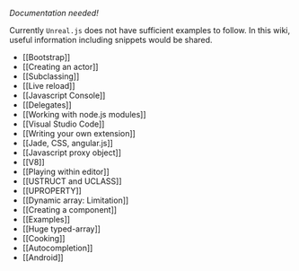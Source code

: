 _Documentation needed!_

Currently `Unreal.js` does not have sufficient examples to follow. In this wiki, useful information including snippets would be shared.

- [[Bootstrap]]
- [[Creating an actor]]
- [[Subclassing]]
- [[Live reload]]
- [[Javascript Console]]
- [[Delegates]]
- [[Working with node.js modules]]
- [[Visual Studio Code]]
- [[Writing your own extension]]
- [[Jade, CSS, angular.js]]
- [[Javascript proxy object]]
- [[V8]]
- [[Playing within editor]]
- [[USTRUCT and UCLASS]]
- [[UPROPERTY]]
- [[Dynamic array: Limitation]]
- [[Creating a component]]
- [[Examples]]
- [[Huge typed-array]]
- [[Cooking]]
- [[Autocompletion]]
- [[Android]]